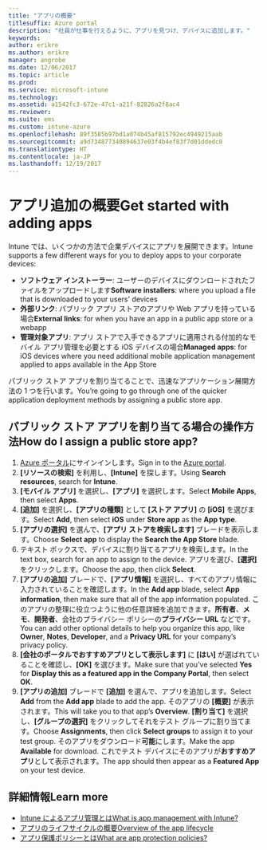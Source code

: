 ```yaml
---
title: "アプリの概要"
titlesuffix: Azure portal
description: "社員が仕事を行えるように、アプリを見つけ、デバイスに追加します。"
keywords: 
author: erikre
ms.author: erikre
manager: angrobe
ms.date: 12/06/2017
ms.topic: article
ms.prod: 
ms.service: microsoft-intune
ms.technology: 
ms.assetid: a1542fc3-672e-47c1-a21f-82826a2f8ac4
ms.reviewer: 
ms.suite: ems
ms.custom: intune-azure
ms.openlocfilehash: 89f3585b97bd1a074b45af815792ec4949215aab
ms.sourcegitcommit: a9d734877340894637e03f4b4ef83f7d01ddedc8
ms.translationtype: HT
ms.contentlocale: ja-JP
ms.lasthandoff: 12/19/2017
---
```

# <a name="get-started-with-adding-apps"></a><span data-ttu-id="370c5-103">アプリ追加の概要</span><span class="sxs-lookup"><span data-stu-id="370c5-103">Get started with adding apps</span></span>

<span data-ttu-id="370c5-104">Intune では、いくつかの方法で企業デバイスにアプリを展開できます。</span><span class="sxs-lookup"><span data-stu-id="370c5-104">Intune supports a few different ways for you to deploy apps to your corporate devices:</span></span>

* <span data-ttu-id="370c5-105">**ソフトウェア インストーラー**: ユーザーのデバイスにダウンロードされたファイルをアップロードします</span><span class="sxs-lookup"><span data-stu-id="370c5-105">**Software installers**: where you upload a file that is downloaded to your users' devices</span></span>
* <span data-ttu-id="370c5-106">__外部リンク__: パブリック アプリ ストアのアプリや Web アプリを持っている場合</span><span class="sxs-lookup"><span data-stu-id="370c5-106">__External links__: for when you have an app in a public app store or a webapp</span></span>
* <span data-ttu-id="370c5-107">**管理対象アプリ**: アプリ ストアで入手できるアプリに適用される付加的なモバイル アプリ管理を必要とする iOS デバイスの場合</span><span class="sxs-lookup"><span data-stu-id="370c5-107">**Managed apps**: for iOS devices where you need additional mobile application management applied to apps available in the App Store</span></span>

<span data-ttu-id="370c5-108">パブリック ストア アプリを割り当てることで、迅速なアプリケーション展開方法の 1 つを行います。</span><span class="sxs-lookup"><span data-stu-id="370c5-108">You’re going to go through one of the quicker application deployment methods by assigning a public store app.</span></span>

## <a name="how-do-i-assign-a-public-store-app"></a><span data-ttu-id="370c5-109">パブリック ストア アプリを割り当てる場合の操作方法</span><span class="sxs-lookup"><span data-stu-id="370c5-109">How do I assign a public store app?</span></span>

1. <span data-ttu-id="370c5-110">[Azure ポータル](https://portal.azure.com)にサインインします。</span><span class="sxs-lookup"><span data-stu-id="370c5-110">Sign in to the [Azure portal](https://portal.azure.com).</span></span>
2. <span data-ttu-id="370c5-111">**[リソースの検索]** を利用し、**[Intune]** を探します。</span><span class="sxs-lookup"><span data-stu-id="370c5-111">Using **Search resources**, search for **Intune**.</span></span>
3. <span data-ttu-id="370c5-112">**[モバイル アプリ]** を選択し、**[アプリ]** を選択します。</span><span class="sxs-lookup"><span data-stu-id="370c5-112">Select **Mobile Apps**, then select **Apps**.</span></span>
4. <span data-ttu-id="370c5-113">**[追加]** を選択し、**[アプリの種類]** として **[ストア アプリ]** の **[iOS]** を選びます。</span><span class="sxs-lookup"><span data-stu-id="370c5-113">Select **Add**, then select **iOS** under **Store app** as the **App type**.</span></span>
5. <span data-ttu-id="370c5-114">**[アプリの選択]** を選んで、**[アプリ ストアを検索します]** ブレードを表示します。</span><span class="sxs-lookup"><span data-stu-id="370c5-114">Choose **Select app** to display the **Search the App Store** blade.</span></span>
6. <span data-ttu-id="370c5-115">テキスト ボックスで、デバイスに割り当てるアプリを検索します。</span><span class="sxs-lookup"><span data-stu-id="370c5-115">In the text box, search for an app to assign to the device.</span></span> <span data-ttu-id="370c5-116">アプリを選び、**[選択]** をクリックします。</span><span class="sxs-lookup"><span data-stu-id="370c5-116">Choose the app, then click **Select**.</span></span>
7. <span data-ttu-id="370c5-117">**[アプリの追加]** ブレードで、**[アプリ情報]** を選択し、すべてのアプリ情報に入力されていることを確認します。</span><span class="sxs-lookup"><span data-stu-id="370c5-117">In the **Add app** blade, select **App information**, then make sure that all of the app information populated.</span></span> <span data-ttu-id="370c5-118">このアプリの整理に役立つように他の任意詳細を追加できます。**所有者**、**メモ**、**開発者**、会社のプライバシー ポリシーの**プライバシー URL** などです。</span><span class="sxs-lookup"><span data-stu-id="370c5-118">You can add other optional details to help you organize this app, like **Owner**, **Notes**, **Developer**, and a **Privacy URL** for your company’s privacy policy.</span></span>
8. <span data-ttu-id="370c5-119">**[会社のポータルでおすすめアプリとして表示します]** に **[はい]** が選ばれていることを確認し、**[OK]** を選びます。</span><span class="sxs-lookup"><span data-stu-id="370c5-119">Make sure that you’ve selected **Yes** for **Display this as a featured app in the Company Portal**, then select **OK**.</span></span>
9. <span data-ttu-id="370c5-120">**[アプリの追加]** ブレードで **[追加]** を選んで、アプリを追加します。</span><span class="sxs-lookup"><span data-stu-id="370c5-120">Select **Add** from the **Add app** blade to add the app.</span></span> <span data-ttu-id="370c5-121">そのアプリの **[概要]** が表示されます。</span><span class="sxs-lookup"><span data-stu-id="370c5-121">This will take you to that app’s **Overview**.</span></span> <span data-ttu-id="370c5-122">**[割り当て]** を選択し、**[グループの選択]** をクリックしてそれをテスト グループに割り当てます。</span><span class="sxs-lookup"><span data-stu-id="370c5-122">Choose **Assignments**, then click **Select groups** to assign it to your test group.</span></span> <span data-ttu-id="370c5-123">そのアプリをダウンロード**可能**にします。</span><span class="sxs-lookup"><span data-stu-id="370c5-123">Make the app **Available** for download.</span></span> <span data-ttu-id="370c5-124">これでテスト デバイスにそのアプリが**おすすめアプリ**として表示されます。</span><span class="sxs-lookup"><span data-stu-id="370c5-124">The app should then appear as a **Featured App** on your test device.</span></span>

## <a name="learn-more"></a><span data-ttu-id="370c5-125">詳細情報</span><span class="sxs-lookup"><span data-stu-id="370c5-125">Learn more</span></span>

* [<span data-ttu-id="370c5-126">Intune によるアプリ管理とは</span><span class="sxs-lookup"><span data-stu-id="370c5-126">What is app management with Intune?</span></span>](app-management.md)
* [<span data-ttu-id="370c5-127">アプリのライフサイクルの概要</span><span class="sxs-lookup"><span data-stu-id="370c5-127">Overview of the app lifecycle</span></span>](app-lifecycle.md)
* [<span data-ttu-id="370c5-128">アプリ保護ポリシーとは</span><span class="sxs-lookup"><span data-stu-id="370c5-128">What are app protection policies?</span></span>](app-protection-policy.md)
